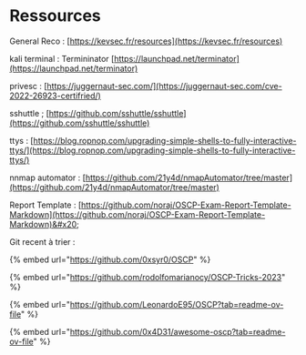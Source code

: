 # Ressources

General Reco : [https://kevsec.fr/resources](https://kevsec.fr/resources)

kali terminal : Termininator [https://launchpad.net/terminator](https://launchpad.net/terminator)

&#x20;privesc : [https://juggernaut-sec.com/](https://juggernaut-sec.com/cve-2022-26923-certifried/)

sshuttle  ; [https://github.com/sshuttle/sshuttle](https://github.com/sshuttle/sshuttle)

ttys : [https://blog.ropnop.com/upgrading-simple-shells-to-fully-interactive-ttys/](https://blog.ropnop.com/upgrading-simple-shells-to-fully-interactive-ttys/)

nnmap automator : [https://github.com/21y4d/nmapAutomator/tree/master](https://github.com/21y4d/nmapAutomator/tree/master)

Report Template : [https://github.com/noraj/OSCP-Exam-Report-Template-Markdown](https://github.com/noraj/OSCP-Exam-Report-Template-Markdown)&#x20;

Git recent  à trier :&#x20;

{% embed url="https://github.com/0xsyr0/OSCP" %}

{% embed url="https://github.com/rodolfomarianocy/OSCP-Tricks-2023" %}

{% embed url="https://github.com/LeonardoE95/OSCP?tab=readme-ov-file" %}

{% embed url="https://github.com/0x4D31/awesome-oscp?tab=readme-ov-file" %}
